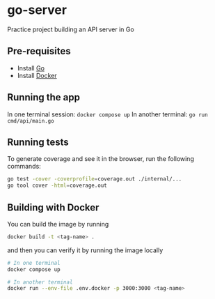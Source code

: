 # go-server
Practice project building an API server in Go

## Pre-requisites
- Install [Go](https://go.dev/doc/install)
- Install [Docker](https://docs.docker.com/get-docker)

## Running the app
In one terminal session: `docker compose up`
In another terminal: `go run cmd/api/main.go`

## Running tests
To generate coverage and see it in the browser, run the following commands:

```bash
go test -cover -coverprofile=coverage.out ./internal/...
go tool cover -html=coverage.out
```

## Building with Docker
You can build the image by running

```bash
docker build -t <tag-name> .
```

and then you can verify it by running the image locally

```bash
# In one terminal
docker compose up

# In another terminal
docker run --env-file .env.docker -p 3000:3000 <tag-name>
```
